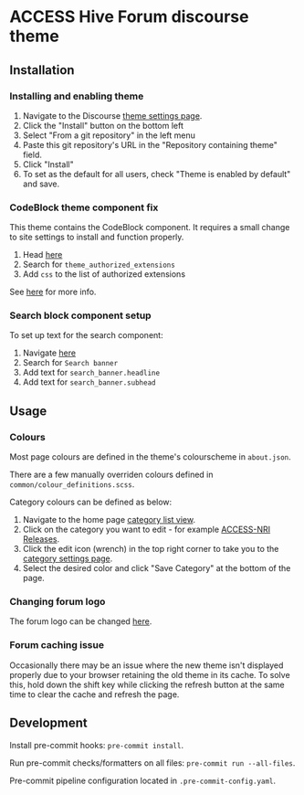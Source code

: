 # ACCESS Hive Forum discourse theme

## Installation

### Installing and enabling theme

1.  Navigate to the Discourse [theme settings page](https://forum.access-hive.org.au/admin/customize/themes).
2.  Click the "Install" button on the bottom left
3.  Select "From a git repository" in the left menu
4.  Paste this git repository's URL in the "Repository containing theme" field.
5.  Click "Install"
6.  To set as the default for all users, check "Theme is enabled by default" and save.

### CodeBlock theme component fix

This theme contains the CodeBlock component. It requires a small change to site settings to install and function properly.

1.  Head [here](https://forum.access-hive.org.au/admin/site_settings/)
2.  Search for `theme_authorized_extensions`
3.  Add `css` to the list of authorized extensions

See [here](https://meta.discourse.org/t/codeblock-theme-picker/146396/25) for more info.

### Search block component setup

To set up text for the search component:

1.  Navigate [here](https://forum.access-hive.org.au/admin/customize/components)
2.  Search for `Search banner`
3.  Add text for `search_banner.headline`
4.  Add text for `search_banner.subhead`

## Usage

### Colours

Most page colours are defined in the theme's colourscheme in `about.json`.

There are a few manually overriden colours defined in `common/colour_definitions.scss`.

Category colours can be defined as below:

1.  Navigate to the home page [category list view](https://forum.access-hive.org.au/categories).
2.  Click on the category you want to edit - for example [ACCESS-NRI Releases](https://forum.access-hive.org.au/c/access-nri-releases/75).
3.  Click the edit icon (wrench) in the top right corner to take you to the [category settings page](https://forum.access-hive.org.au/c/access-nri-releases/edit/general).
4.  Select the desired color and click "Save Category" at the bottom of the page.

### Changing forum logo

The forum logo can be changed [here](https://forum.access-hive.org.au/admin/site_settings/category/branding).

### Forum caching issue

Occasionally there may be an issue where the new theme isn't displayed properly due to your browser retaining the old theme in its cache. To solve this, hold down the shift key while clicking the refresh button at the same time to clear the cache and refresh the page.

## Development

Install pre-commit hooks: `pre-commit install`.

Run pre-commit checks/formatters on all files: `pre-commit run --all-files`.

Pre-commit pipeline configuration located in `.pre-commit-config.yaml`.
